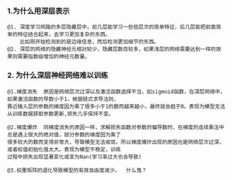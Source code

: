 ### 1.为什么用深层表示

    @1. 深度学习网路的多层隐藏层中，前几层能学习一些低层次的简单特征，后几层能把前面简单的特征结合起来，去学习更加复杂的东西。
        比如刚开始检测到的是边缘信息，而后检测更加细节的东西。
    @2. 深层的网络的隐藏神经元相对较少，隐藏层数目较多，如果浅层的网络需要达到一样的效果则需要指数级增加的神经元数量。

### 2. 为什么深层神经网络难以训练

    @1.梯度消失  原因是网络层次过深以及激活函数选择不当，如sigmoid函数，在深层网络中，如果激活函数的导数小于1，根据链式求导法则，
    靠近输入层的参数的梯度因为乘了很多小于1的数而越来越小，最终就会趋于0。表现为模型无法从训练数据获取参数更新,损失几乎保持不变。

    @2.梯度爆炸  同梯度消失的原因一样，求解损失函数对参数的偏导数时，在梯度的连续乘法中总是遇上很大的绝对值，部分参数的梯度因为乘了
    很多较大的数而变得非常大，导致模型无法收敛。所以梯度爆炸出现的原因也是网络层次过深，或者权值初始化值太大。表现为模型不稳定，训练
    过程中损失出现显著变化或变为Nan(学习率过大也会导致)

    @3.权重矩阵的退化导致模型的有效自由度减少。  什么鬼？

    
